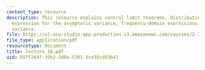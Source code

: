 ```yaml
---
content_type: resource
description: This resource explains central limit theorems, distribution of estimate,
  expression for the asymptotic variance, frequency-domain expressions for the asymptotic
  variance.
file: https://ol-ocw-studio-app-production.s3.amazonaws.com/courses/2-160-identification-estimation-and-learning-spring-2006/65ff264f39b22d8e53015ce38cd93b41_lecture_18.pdf
file_type: application/pdf
resourcetype: Document
title: lecture_18.pdf
uid: 65ff264f-39b2-2d8e-5301-5ce38cd93b41
---
```

